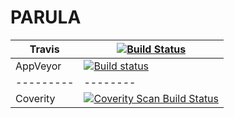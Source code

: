 # PARULA

Travis   |[![Build Status](https://travis-ci.com/AlexeyYa/parula.svg?branch=master)](https://travis-ci.com/AlexeyYa/parula)
---------|--------
AppVeyor |[![Build status](https://ci.appveyor.com/api/projects/status/n1bi36kj9qdemrew?svg=true)](https://ci.appveyor.com/project/AlexeyYa/parula)
---------|--------
Coverity |[![Coverity Scan Build Status](https://scan.coverity.com/projects/21248/badge.svg)](https://scan.coverity.com/projects/alexeyya-parula)